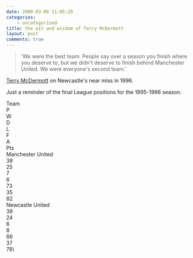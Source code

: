 ```yaml
---
date: 2008-03-08 11:05:29
categories:
    - uncategorised
title: the wit and wisdom of Terry McDermott
layout: post
comments: true
---
```

> 'We were the best team. People say over a season you finish where you
> deserve to, but we didn't deserve to finish behind Manchester United.
> We were everyone's second team.'

[Terry McDermott](http://www.timesonline.co.uk/tol/sport/football/premier_league/newcastle/article3507905.ece)
on Newcastle's near miss in 1996.

Just a reminder of the final League positions for the 1995-1996 season.

Team\
P\
W\
D\
L\
F\
A\
Pts\
Manchester United \
38\
25\
7\
6\
73\
35\
82\
Newcastle United\
38\
24\
6\
8\
66\
37\
78\

